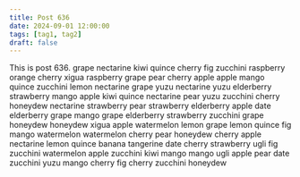 ```yaml
---
title: Post 636
date: 2024-09-01 12:00:00
tags: [tag1, tag2]
draft: false
---
```

This is post 636.
grape
nectarine
kiwi
quince
cherry
fig
zucchini
raspberry
orange
cherry
xigua
raspberry
grape
pear
cherry
apple
apple
mango
quince
zucchini
lemon
nectarine
grape
yuzu
nectarine
yuzu
elderberry
strawberry
mango
apple
kiwi
quince
nectarine
pear
yuzu
zucchini
cherry
honeydew
nectarine
strawberry
pear
strawberry
elderberry
apple
date
elderberry
grape
mango
grape
elderberry
strawberry
zucchini
grape
honeydew
honeydew
xigua
apple
watermelon
lemon
grape
lemon
quince
fig
mango
watermelon
watermelon
cherry
pear
honeydew
cherry
apple
nectarine
lemon
quince
banana
tangerine
date
cherry
strawberry
ugli
fig
zucchini
watermelon
apple
zucchini
kiwi
mango
mango
ugli
apple
pear
date
zucchini
yuzu
mango
cherry
fig
cherry
zucchini
honeydew
